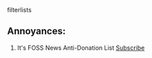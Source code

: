 filterlists
## **Annoyances:**
1. It's FOSS News Anti-Donation List [Subscribe](https://subscribe.adblockplus.org/?location=https://raw.githubusercontent.com/Parsa307/filterlists/main/itsfoss-news-anti-donation.txt&title=It%27s%20FOSS%20News%20Anti-Donation%20List)
